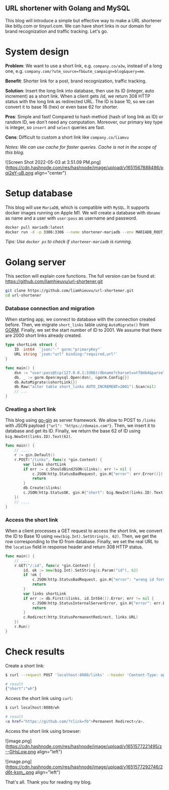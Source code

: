 ## URL shortener with Golang and MySQL

This blog will introduce a simple but effective way to make a URL shortener like bitly.com or tinyurl.com. We can have short links in our domain for brand recognization and traffic tracking. Let's go.

# System design

**Problem**: We want to use a short link, e.g. `company.co/a3w`, instead of a long one, e.g. `company.com/?utm_source=fb&utm_campaign=blog&query=me`.

**Benefit**: Shorter link for a post, brand recognization, traffic tracking.

**Solution**: Insert the long link into database, then use its ID (integer, auto increment) as a short link. When a client gets /id, we return 308 HTTP status with the long link as redirected URL. The ID is base 10, so we can convert it to base 16 (hex) or even base 62 for shorter.

**Pros**: Simple and fast! Compared to hash method (hash of long link as ID) or random ID, we don't need any computation. Moreover, our primary key type is integer, so `insert` and `select` queries are fast.

**Cons**: Difficult to custom a short link like `company.co/liamvu`

*Notes: We can use cache for faster queries. Cache is not in the scope of this blog.*

![Screen Shot 2022-05-03 at 3.51.09 PM.png](https://cdn.hashnode.com/res/hashnode/image/upload/v1651567888486/pqi2eY-uB.png align="center")

# Setup database

This blog will use `MariaDB`, which is compatible with `MySQL`. It supports docker images running on Apple M1. We will create a database with `dbname` as name and a user with `user:pass` as username and password.

```bash
docker pull mariadb:latest
docker run -d -p 3306:3306 --name shortener-mariadb --env MARIADB_ROOT_PASSWORD=root --env MARIADB_DATABASE=dbname --env MARIADB_USER=user --env MARIADB_PASSWORD=pass mariadb:latest
```

*Tips: Use `docker ps` to check if `shortener-mariadb` is running.*

# Golang server

This section will explain core functions. The full version can be found at: https://github.com/liamhieuvu/url-shortener.git

```bash
git clone https://github.com/liamhieuvu/url-shortener.git
cd url-shortener
```

### Database connection and migration

When starting app, we connect to database with the connection created before. Then, we migrate `short_links` table using `AutoMigrate()` from [GORM](https://gorm.io). Finally, we set the start number of ID to 2001. We assume that there are 2000 short links already created. 

```go
type shortLink struct {
	ID  int64  `json:"-" gorm:"primaryKey"`
	URL string `json:"url" binding:"required,url"`
}

func main() {
	dsn := "user:pass@tcp(127.0.0.1:3306)/dbname?charset=utf8mb4&parseTime=True&loc=Local"
	db, _ := gorm.Open(mysql.Open(dsn), &gorm.Config{})
	db.AutoMigrate(&shortLink{})
	db.Raw("alter table short_links AUTO_INCREMENT=2001").Scan(nil)
	// ...
}
```

### Creating a short link

This blog using [go-gin](https://github.com/gin-gonic/gin) as server framework. We allow to POST to `/links` with JSON payload `{"url": "https://domain.com"}`. Then, we insert it to database and get its ID. Finally, we return the base 62 of ID using `big.NewInt(links.ID).Text(62)`.

```go
func main() {
	// ....
	r := gin.Default()
	r.POST("/links", func(c *gin.Context) {
		var links shortLink
		if err := c.ShouldBindJSON(&links); err != nil {
			c.JSON(http.StatusBadRequest, gin.H{"error": err.Error()})
			return
		}
		db.Create(&links)
		c.JSON(http.StatusOK, gin.H{"short": big.NewInt(links.ID).Text(62)})
	})
	// ....
}
```

### Access the short link

When a client processes a GET request to access the short link, we convert the ID to Base 10 using `new(big.Int).SetString(n, 62)`. Then, we get the row corresponding to the ID from database. Finally, we set the real URL to the `location` field in response header and return 308 HTTP status.

```go
func main() {
	// ....
	r.GET("/:id", func(c *gin.Context) {
		id, ok := new(big.Int).SetString(c.Param("id"), 62)
		if !ok {
			c.JSON(http.StatusBadRequest, gin.H{"error": "wrong id format"})
			return
		}
		var links shortLink
		if err := db.First(&links, id.Int64()).Error; err != nil {
			c.JSON(http.StatusInternalServerError, gin.H{"error": err.Error()})
			return
		}
		c.Redirect(http.StatusPermanentRedirect, links.URL)
	})
	r.Run()
}
```

# Check results

Create a short link:

```bash
$ curl --request POST 'localhost:8080/links' --header 'Content-Type: application/json' --data-raw '{"url": "https://github.com/?click=fb"}'

# result
{"short":"wh"}
```

Access the short link using `curl`:

```bash
$ curl localhost:8080/wh

# result
<a href="https://github.com/?click=fb">Permanent Redirect</a>.
```

Access the short link using browser:

![image.png](https://cdn.hashnode.com/res/hashnode/image/upload/v1651577221495/z--GHsLow.png align="left")

![image.png](https://cdn.hashnode.com/res/hashnode/image/upload/v1651577292746/2d6t-ksm_.png align="left")

That's all. Thank you for reading my blog.